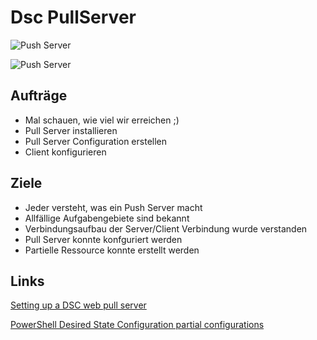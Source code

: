 # Dsc PullServer

![Push Server](https://www.simple-talk.com/wp-content/uploads/imported/2366-pullmode-82198a1a-3023-46f1-ac13-108e839d6bc9.png)

![Push Server](https://www.simple-talk.com/wp-content/uploads/imported/2391-add75ca0-3efd-4000-afa4-db1498159822.png)

## Aufträge
- Mal schauen, wie viel wir erreichen ;)
- Pull Server installieren
- Pull Server Configuration erstellen
- Client konfigurieren

## Ziele
- Jeder versteht, was ein Push Server macht
- Allfällige Aufgabengebiete sind bekannt
- Verbindungsaufbau der Server/Client Verbindung wurde verstanden
- Pull Server konnte konfguriert werden
- Partielle Ressource konnte erstellt werden

## Links
[Setting up a DSC web pull server](https://msdn.microsoft.com/en-us/powershell/dsc/pullServer)

[PowerShell Desired State Configuration partial configurations](https://msdn.microsoft.com/en-us/powershell/dsc/partialconfigs)